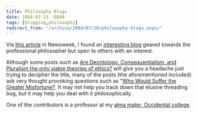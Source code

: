 ```yaml
---
title: Philosophy Blogs
date: 2004-07-21 -0800
tags: [blogging,philosophy]
redirect_from: "/archive/2004/07/20/philosophy-blogs.aspx/"
---
```


Via [this article](http://msnbc.msn.com/id/5457020/site/newsweek/) in
Newsweek, I found an [interesting blog](http://peasoup.typepad.com/)
geared towards the professional philosopher but open to others with an
interest.

Although some posts such as [Are Deontology, Consequentialism, and
Pluralism the only viable theories of
ethics?](http://peasoup.typepad.com/peasoup/2004/07/are_deontology_.html)
will give you a headache just trying to decipher the title, many of the
posts (the aforementioned included) ask very thought provoking questions
such as "[Who Would Suffer the Greater
Misfortune?](http://peasoup.typepad.com/peasoup/2004/07/who_would_suffe.html).
It may not help you track down that elusive threading bug, but it may
help you deal with it philosophically.

One of the contributors is a professor at my [alma mater, Occidental
college](http://www.oxy.edu/).

